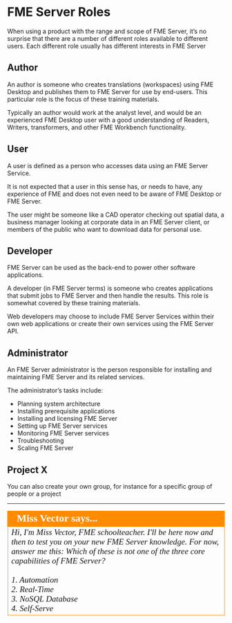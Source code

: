 # FME Server Roles

When using a product with the range and scope of FME Server, it’s no surprise that there are a number of different roles available to different users. Each different role usually has different interests in FME Server

## Author ##

An author is someone who creates translations (workspaces) using FME Desktop and publishes them to FME Server for use by end-users. This particular role is the focus of these training materials.

Typically an author would work at the analyst level, and would be an experienced FME Desktop user with a good understanding of Readers, Writers, transformers, and other FME Workbench functionality.

## User ##

A user is defined as a person who accesses data using an FME Server Service.

It is not expected that a user in this sense has, or needs to have, any experience of FME and does not even need to be aware of FME Desktop or FME Server.

The user might be someone like a CAD operator checking out spatial data, a business manager looking at corporate data in an FME Server client, or members of the public who want to download data for personal use.

## Developer ##

FME Server can be used as the back-end to power other software applications.

A developer (in FME Server terms) is someone who creates applications that submit jobs to FME Server and then handle the results. This role is somewhat covered by these training materials.

Web developers may choose to include FME Server Services within their own web applications or create their own services using the FME Server API.

## Administrator ##

An FME Server administrator is the person responsible for installing and maintaining FME Server and its related services.

The administrator’s tasks include:

- Planning system architecture
- Installing prerequisite applications
- Installing and licensing FME Server
- Setting up FME Server services
- Monitoring FME Server services
- Troubleshooting
- Scaling FME Server

## Project X ##

You can also create your own group, for instance for a specific group of people or a project

---

<!--Person X Says Section-->

<table style="border-spacing: 0px">
<tr>
<td style="vertical-align:middle;background-color:darkorange;border: 2px solid darkorange">
<i class="fa fa-quote-left fa-lg fa-pull-left fa-fw" style="color:white;padding-right: 12px;vertical-align:text-top"></i>
<span style="color:white;font-size:x-large;font-weight: bold;font-family:serif">Miss Vector says...</span>
</td>
</tr>

<tr>
<td style="border: 1px solid darkorange">
<span style="font-family:serif; font-style:italic; font-size:larger">
Hi, I'm Miss Vector, FME schoolteacher. I'll be here now and then to test you on your new FME Server knowledge. For now, answer me this: Which of these is not one of the three core capabilities of FME Server?
<br><br>1. Automation
<br>2. Real-Time
<br>3. NoSQL Database
<br>4. Self-Serve
</span>
</td>
</tr>
</table>
